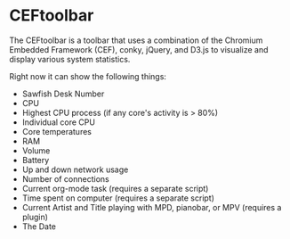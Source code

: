 # CEFtoolbar #

The CEFtoolbar is a toolbar that uses a combination of the Chromium
Embedded Framework (CEF), conky, jQuery, and D3.js to visualize and
display various system statistics.

Right now it can show the following things:
- Sawfish Desk Number
- CPU
- Highest CPU process (if any core's activity is > 80%)
- Individual core CPU
- Core temperatures
- RAM
- Volume
- Battery
- Up and down network usage
- Number of connections
- Current org-mode task (requires a separate script)
- Time spent on computer (requires a separate script)
- Current Artist and Title playing with MPD, pianobar, or MPV (requires a plugin)
- The Date
